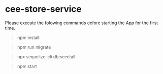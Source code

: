 # cee-store-service


Please execute the folowing commands cefore starting the App for the first time.

> npm install

> npm run migrate

> npx sequelize-cli db:seed:all

> npm start
